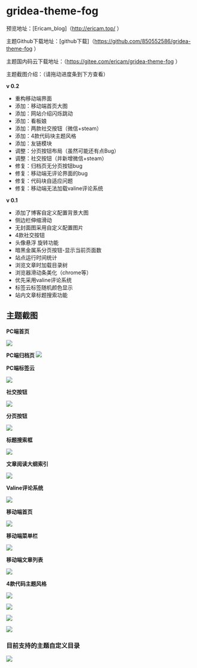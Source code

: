 # gridea-theme-fog

预览地址：[Ericam_blog]（<http://ericam.top/> ）

主题Github下载地址：[github下载]（<https://github.com/850552586/gridea-theme-fog> ）

主题国内码云下载地址：（<https://gitee.com/ericam/gridea-theme-fog> ）

主题截图介绍：（请拖动进度条到下方查看）

**v 0.2**

- 重构移动端界面
- 添加：移动端首页大图
- 添加：网站介绍闪烁跳动
- 添加：看板娘
- 添加：两款社交按钮（微信+steam）
- 添加：4款代码块主题风格
- 添加：友链模块
- 调整：分页按钮布局（虽然可能还有点Bug）
- 调整：社交按钮（并新增微信+steam）
- 修复：归档页无分页按钮bug
- 修复：移动端无评论界面的bug
- 修复：代码块自适应问题
- 修复：移动端无法加载valine评论系统

**v 0.1**

- 添加了博客自定义配置背景大图
- 侧边栏伸缩滑动
- 无封面图采用自定义配置图片
- 4款社交按钮
- 头像悬浮 旋转功能
- 暗黑金属系分页按钮-显示当前页面数
- 站点运行时间统计
- 浏览文章时加载目录树
- 浏览器滑动条美化（chrome等）
- 优先采用valine评论系统
- 标签云标签随机颜色显示
- 站内文章标题搜索功能

## 主题截图

**PC端首页**

![](https://ericamblog.oss-cn-shanghai.aliyuncs.com/GrideaFog/1.png)

**PC端归档页** ![](https://ericamblog.oss-cn-shanghai.aliyuncs.com/GrideaFog/2.png)

**PC端标签云**

![](https://ericamblog.oss-cn-shanghai.aliyuncs.com/GrideaFog/3.png)

**社交按钮**

![](https://ericamblog.oss-cn-shanghai.aliyuncs.com/GrideaFog/4.png)

**分页按钮**

![](https://ericamblog.oss-cn-shanghai.aliyuncs.com/GrideaFog/5.png)

**标题搜索框**

![](https://ericamblog.oss-cn-shanghai.aliyuncs.com/GrideaFog/6.png)

**文章阅读大纲索引**

![](https://ericamblog.oss-cn-shanghai.aliyuncs.com/GrideaFog/7.png)

**Valine评论系统**

![](https://ericamblog.oss-cn-shanghai.aliyuncs.com/GrideaFog/8.png)

**移动端首页**

![](https://ericamblog.oss-cn-shanghai.aliyuncs.com/GrideaFog/9.png)

**移动端菜单栏**

![](https://ericamblog.oss-cn-shanghai.aliyuncs.com/GrideaFog/10.png)

**移动端文章列表**

![](https://ericamblog.oss-cn-shanghai.aliyuncs.com/GrideaFog/11.png)

**4款代码主题风格**

![](https://ericamblog.oss-cn-shanghai.aliyuncs.com/GrideaFog/12.png)

![](https://ericamblog.oss-cn-shanghai.aliyuncs.com/GrideaFog/13.png)

![](https://ericamblog.oss-cn-shanghai.aliyuncs.com/GrideaFog/14.png)

![](https://ericamblog.oss-cn-shanghai.aliyuncs.com/GrideaFog/15.png)

### 目前支持的主题自定义目录

![](https://ericamblog.oss-cn-shanghai.aliyuncs.com/GrideaFog/16.png)